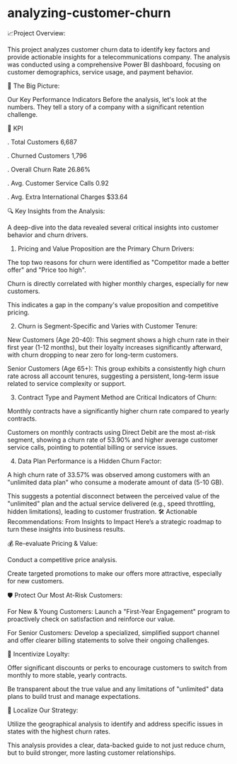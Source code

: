 # analyzing-customer-churn

📈Project Overview:

This project analyzes customer churn data to identify key factors and provide actionable insights for a telecommunications company. The analysis was conducted using a comprehensive Power BI dashboard, focusing on customer demographics, service usage, and payment behavior.

🚀 The Big Picture:

Our Key Performance Indicators
Before the analysis, let's look at the numbers. They tell a story of a company with a significant retention challenge.

🎯 KPI	

. Total Customers	6,687	

. Churned Customers	1,796

. Overall Churn Rate	26.86%

. Avg. Customer Service Calls	0.92	

. Avg. Extra International Charges	$33.64

🔍 Key Insights from the Analysis:

A deep-dive into the data revealed several critical insights into customer behavior and churn drivers.

1. Pricing and Value Proposition are the Primary Churn Drivers:

The top two reasons for churn were identified as "Competitor made a better offer" and "Price too high".

Churn is directly correlated with higher monthly charges, especially for new customers.

This indicates a gap in the company's value proposition and competitive pricing.

2. Churn is Segment-Specific and Varies with Customer Tenure:

New Customers (Age 20-40): This segment shows a high churn rate in their first year (1-12 months), but their loyalty increases significantly afterward, with churn dropping to near zero for long-term customers.

Senior Customers (Age 65+): This group exhibits a consistently high churn rate across all account tenures, suggesting a persistent, long-term issue related to service complexity or support.

3. Contract Type and Payment Method are Critical Indicators of Churn:

Monthly contracts have a significantly higher churn rate compared to yearly contracts.

Customers on monthly contracts using Direct Debit are the most at-risk segment, showing a churn rate of 53.90% and higher average customer service calls, pointing to potential billing or service issues.

4. Data Plan Performance is a Hidden Churn Factor:

A high churn rate of 33.57% was observed among customers with an "unlimited data plan" who consume a moderate amount of data (5-10 GB).

This suggests a potential disconnect between the perceived value of the "unlimited" plan and the actual service delivered (e.g., speed throttling, hidden limitations), leading to customer frustration.
🛠️ Actionable Recommendations: From Insights to Impact
Here’s a strategic roadmap to turn these insights into business results.

💰 Re-evaluate Pricing & Value:

Conduct a competitive price analysis.

Create targeted promotions to make our offers more attractive, especially for new customers.

🛡️ Protect Our Most At-Risk Customers:

For New & Young Customers: Launch a "First-Year Engagement" program to proactively check on satisfaction and reinforce our value.

For Senior Customers: Develop a specialized, simplified support channel and offer clearer billing statements to solve their ongoing challenges.

🤝 Incentivize Loyalty:

Offer significant discounts or perks to encourage customers to switch from monthly to more stable, yearly contracts.

Be transparent about the true value and any limitations of "unlimited" data plans to build trust and manage expectations.

📍 Localize Our Strategy:

Utilize the geographical analysis to identify and address specific issues in states with the highest churn rates.








This analysis provides a clear, data-backed guide to not just reduce churn, but to build stronger, more lasting customer relationships.
